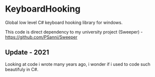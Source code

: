 # KeyboardHooking
Global low level C# keyboard hooking library for windows.

This code is direct dependency to my university project (Sweeper) - https://github.com/PSanni/Sweeper

Update - 2021
-------------

Looking at code i wrote many years ago, i wonder if i used to code such beautifuly in C#. 

